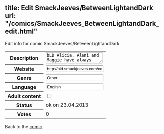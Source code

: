title: Edit SmackJeeves/BetweenLightandDark
url: "/comics/SmackJeeves_BetweenLightandDark_edit.html"
---
Edit info for comic SmackJeeves/BetweenLightandDark

<form name="comic" action="http://gaepostmail.appengine.com/comic" name="post">
<table class="comicinfo">
<tr>
<th>Description</th><td><textarea name="description">bLD Alicia, Alani and Maggie have always had a calm life. If we don't count that episode of Alicia becoming a Demonified, they never had to fight anything big. But everything changes when strange things start to happen and Alicia suddenly disappears. Now Alani, Rick, Maggie and her siblings have to find Alicia and turn her back to normal. Will she come back to their side or join the Evil side? ------------------ bLD2 Ten months after Alani, Alicia and Maggie sealed Cass in the magic jar, everything seemed perfect again. But, as everyone is expecting, is not. Jess is up to something to get her sister back, and will do whatever it takes to get that magic jar. ------------------ Updates every Sunday and Wednesday. PG-13 due to language here and there and some themes. There are also short comics updating every Tuesday here -&gt; http://bldshortcomics.smackjeeves.com It is not mandatory to read those to know important things in this, but some strips are intended to be connected to the story!</textarea></td>
</tr>
<tr>
<th>Website</th><td><input type="text" name="url" value="http://bld.smackjeeves.com/comics/"/></td>
</tr>
<tr>
<th>Genre</th><td><input type="text" name="genre" value="Other"/></td>
</tr>
<tr>
<th>Language</th><td><input type="text" name="language" value="English"/></td>
</tr>
<tr>
<th>Adult content</th><td><input type="checkbox" name="adult" value="adult" /></td>
</tr>
<tr>
<th>Status</th><td>ok on 23.04.2013</td>
</tr>
<tr>
<th>Votes</th><td>0</div></td>
</tr>
</table>
</form>

Back to the [comic](/comics/SmackJeeves_BetweenLightandDark.html).
